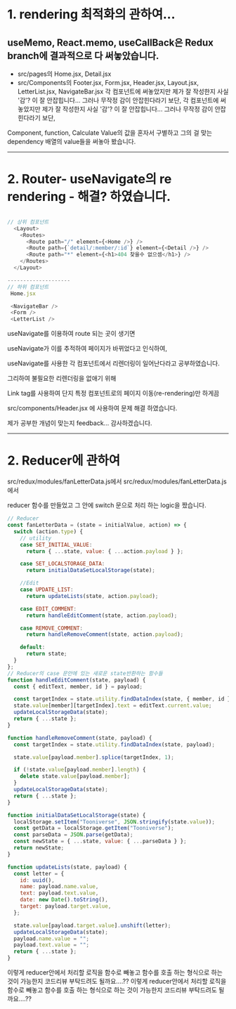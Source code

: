 # 1. rendering 최적화의 관하여...

## useMemo, React.memo, useCallBack은 Redux branch에 결과적으로 다 써놓았습니다.

- src/pages의 Home.jsx, Detail.jsx
- src/Components의 Footer.jsx, Form.jsx, Header.jsx, Layout.jsx, LetterList.jsx, NavigateBar.jsx
  각 컴포넌트에 써놓았지만 제가 잘 작성한지 사실 '감'? 이 잘 안잡힙니다...
  그러나 무작정 감이 안잡힌다라기 보단,
  각 컴포넌트에 써놓았지만 제가 잘 작성한지 사실 '감'? 이 잘 안잡힙니다...
  그러나 무작정 감이 안잡힌다라기 보단,

Component, function, Calculate Value의 값을 혼자서 구별하고 그의 걸 맞는 dependency 배열의 value들을 써놓아 봤습니다.

---

# 2. Router- useNavigate의 re rendering - 해결? 하였습니다.

```javascript

// 상위 컴포넌트
  <Layout>
    <Routes>
      <Route path="/" element={<Home />} />
      <Route path={`detail/:member/:id`} element={<Detail />} />
      <Route path="*" element={<h1>404 찾을수 없으셈</h1>} />
    </Routes>
  </Layout>

--------------------
// 하위 컴포넌트
 Home.jsx

 <NavigateBar />
 <Form />
 <LetterList />
```

useNavigate를 이용하여 route 되는 곳이 생기면

useNavigate가 이를 추적하여 페이지가 바뀌었다고 인식하여,

useNavigate를 사용한 각 컴포넌트에서 리렌더링이 일어난다라고 공부하였습니다.

그리하여 불필요한 리렌더링을 없애기 위해

Link tag를 사용하여 단지 특정 컴포넌트로의 페이지 이동(re-rendering)만 하게끔

src/components/Header.jsx 에 사용하여 문제 해결 하였습니다.

제가 공부한 개념이 맞는지 feedback... 감사하겠습니다.

---

# 2. Reducer에 관하여

src/redux/modules/fanLetterData.js에서
src/redux/modules/fanLetterData.js에서

reducer 함수를 만들었고 그 안에 switch 문으로 처리 하는 logic을 짰습니다.

```javascript
// Reducer
const fanLetterData = (state = initialValue, action) => {
  switch (action.type) {
    // utility
    case SET_INITIAL_VALUE:
      return { ...state, value: { ...action.payload } };

    case SET_LOCALSTORAGE_DATA:
      return initialDataSetLocalStorage(state);

    //Edit
    case UPDATE_LIST:
      return updateLists(state, action.payload);

    case EDIT_COMMENT:
      return handleEditComment(state, action.payload);

    case REMOVE_COMMENT:
      return handleRemoveComment(state, action.payload);

    default:
      return state;
  }
};
// Reducer의 case 문안에 있는 새로운 state반환하는 함수들
function handleEditComment(state, payload) {
  const { editText, member, id } = payload;

  const targetIndex = state.utility.findDataIndex(state, { member, id });
  state.value[member][targetIndex].text = editText.current.value;
  updateLocalStorageData(state);
  return { ...state };
}

function handleRemoveComment(state, payload) {
  const targetIndex = state.utility.findDataIndex(state, payload);

  state.value[payload.member].splice(targetIndex, 1);

  if (!state.value[payload.member].length) {
    delete state.value[payload.member];
  }
  updateLocalStorageData(state);
  return { ...state };
}

function initialDataSetLocalStorage(state) {
  localStorage.setItem("Tooniverse", JSON.stringify(state.value));
  const getData = localStorage.getItem("Tooniverse");
  const parseData = JSON.parse(getData);
  const newState = { ...state, value: { ...parseData } };
  return newState;
}

function updateLists(state, payload) {
  const letter = {
    id: uuid(),
    name: payload.name.value,
    text: payload.text.value,
    date: new Date().toString(),
    target: payload.target.value,
  };

  state.value[payload.target.value].unshift(letter);
  updateLocalStorageData(state);
  payload.name.value = "";
  payload.text.value = "";
  return { ...state };
}
```

이렇게 reducer안에서 처리할 로직을 함수로 빼놓고 함수를 호출 하는 형식으로 하는 것이 가능한지 코드리뷰 부탁드려도 될까요....??
이렇게 reducer안에서 처리할 로직을 함수로 빼놓고 함수를 호출 하는 형식으로 하는 것이 가능한지 코드리뷰 부탁드려도 될까요....??
